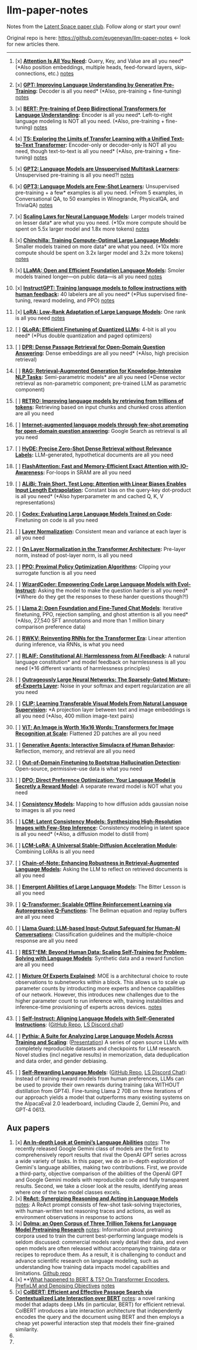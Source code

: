 # llm-paper-notes
Notes from the [Latent Space paper club](https://www.latent.space/about#§components). Follow along or start your own!

Original repo is here: https://github.com/eugeneyan/llm-paper-notes <- look for new articles there.

---

1. [x] **[Attention Is All You Need](https://arxiv.org/abs/1706.03762):** Query, Key, and Value are all you need\* (\*Also position embeddings, multiple heads, feed-forward layers, skip-connections, etc.) [notes](notes/attention-is-all-you-need.md)

2. [x] **[GPT: Improving Language Understanding by Generative Pre-Training](https://cdn.openai.com/research-covers/language-unsupervised/language_understanding_paper.pdf):** Decoder is all you need\* (\*Also, pre-training + fine-tuning) [notes](notes/improving-language-understanding-by-generative-pre-training.md)

3. [x] **[BERT: Pre-training of Deep Bidirectional Transformers for Language Understanding](https://arxiv.org/abs/1810.04805):** Encoder is all you need\*. Left-to-right language modeling is NOT all you need. (\*Also, pre-training + fine-tuning) [notes](notes/bert-pre-training-of-deep-bidirectional.md)

4. [x] **[T5: Exploring the Limits of Transfer Learning with a Unified Text-to-Text Transformer](https://arxiv.org/abs/1910.10683):** Encoder-only or decoder-only is NOT all you need, though text-to-text is all you need\* (\*Also, pre-training + fine-tuning) [notes](notes/t5-text-to-text-transformer.md)

5. [x] **[GPT2: Language Models are Unsupervised Multitask Learners](https://cdn.openai.com/better-language-models/language_models_are_unsupervised_multitask_learners.pdf):** Unsupervised pre-training is all you need?! [notes](notes/gpt-2-lm-are-multitask-learners.md)

6. [x] **[GPT3: Language Models are Few-Shot Learners](https://arxiv.org/abs/2005.14165):** Unsupervised pre-training + a few* examples is all you need. (\*From 5 examples, in Conversational QA, to 50 examples  in Winogrande, PhysicalQA, and TriviaQA) [notes](notes/gpt-3-lang-models-few-shot-learners.md)

7. [x] **[Scaling Laws for Neural Language Models](https://arxiv.org/abs/2001.08361):** Larger models trained on lesser data\* are what you you need. (\*10x more compute should be spent on 5.5x larger model and 1.8x more tokens) [notes](notes/scaling-laws-for-llm.md)

8. [x] **[Chinchilla: Training Compute-Optimal Large Language Models](https://arxiv.org/abs/2203.15556):** Smaller models trained on more data\* are what you need. (\*10x more compute should be spent on 3.2x larger model and 3.2x more tokens) [notes](notes/chinchilla.md)

9. [x] **[LLaMA: Open and Efficient Foundation Language Models](https://arxiv.org/abs/2302.13971):** Smoler models trained longer—on public data—is all you need [notes](notes/llama_open_model.md)

10. [x] **[InstructGPT: Training language models to follow instructions with human feedback](https://arxiv.org/abs/2203.02155):** 40 labelers are all you need\* (\*Plus supervised fine-tuning, reward modeling, and PPO) [notes](notes/instruct_gpt.md)

11. [x] **[LoRA: Low-Rank Adaptation of Large Language Models](https://arxiv.org/abs/2106.09685):** One rank is all you need [notes](notes/LoRA.md)

12. [ ] **[QLoRA: Efficient Finetuning of Quantized LLMs](https://arxiv.org/abs/2305.14314):** 4-bit is all you need\* (\*Plus double quantization and paged optimizers)

13. [ ] **[DPR: Dense Passage Retrieval for Open-Domain Question Answering](https://arxiv.org/abs/2004.04906):** Dense embeddings are all you need\* (\*Also, high precision retrieval)

14. [ ] **[RAG: Retrieval-Augmented Generation for Knowledge-Intensive NLP Tasks](https://arxiv.org/abs/2005.11401):** Semi-parametric models\* are all you need (\*Dense vector retrieval as non-parametric component; pre-trained LLM as parametric component)

15. [ ] **[RETRO: Improving language models by retrieving from trillions of tokens](https://arxiv.org/abs/2112.04426):** Retrieving based on input chunks and chunked cross attention are all you need

16. [ ] **[Internet-augmented language models through few-shot prompting for open-domain question answering](https://arxiv.org/abs/2203.05115):** Google Search as retrieval is all you need

17. [ ] **[HyDE: Precise Zero-Shot Dense Retrieval without Relevance Labels](https://arxiv.org/abs/2212.10496):** LLM-generated, hypothetical documents are all you need

18. [ ] **[FlashAttention: Fast and Memory-Efficient Exact Attention with IO-Awareness](https://arxiv.org/abs/2205.14135):** For-loops in SRAM are all you need

19. [ ] **[ALiBi; Train Short, Test Long: Attention with Linear Biases Enables Input Length Extrapolation](https://arxiv.org/abs/2108.12409):** Constant bias on the query-key dot-product is all you need\* (\*Also hyperparameter m and cached Q, K, V representations)

20. [ ] **[Codex: Evaluating Large Language Models Trained on Code](https://arxiv.org/abs/2107.03374):** Finetuning on code is all you need

21. [ ] **[Layer Normalization](https://arxiv.org/abs/1607.06450):** Consistent mean and variance at each layer is all you need

22. [ ] **[On Layer Normalization in the Transformer Architecture](https://arxiv.org/abs/2002.04745):** Pre-layer norm, instead of post-layer norm, is all you need

23. [ ] **[PPO: Proximal Policy Optimization Algorithms](https://arxiv.org/abs/1707.06347):** Clipping your surrogate function is all you need

24. [ ] **[WizardCoder: Empowering Code Large Language Models with Evol-Instruct](https://arxiv.org/abs/2306.08568):** Asking the model to make the question harder is all you need\* (\*Where do they get the responses to these harder questions though?!)

25. [ ] **[Llama 2: Open Foundation and Fine-Tuned Chat Models](https://arxiv.org/abs/2307.09288)**: Iterative finetuning, PPO, rejection sampling, and ghost attention is all you need\* (\*Also, 27,540 SFT annotations and more than 1 million binary comparison preference data)

26. [ ] **[RWKV: Reinventing RNNs for the Transformer Era](https://arxiv.org/abs/2305.13048):** Linear attention during inference, via RNNs, is what you need

27. [ ] **[RLAIF; Constitutional AI: Harmlessness from AI Feedback](https://arxiv.org/abs/2212.08073):** A natural language constitution\* and model feedback on harmlessness is all you need (\*16 different variants of harmlessness principles)

28. [ ] **[Outrageously Large Neural Networks: The Sparsely-Gated Mixture-of-Experts Layer](https://arxiv.org/abs/1701.06538):** Noise in your softmax and expert regularization are all you need

29. [ ] **[CLIP: Learning Transferable Visual Models From Natural Language Supervision](https://arxiv.org/abs/2103.00020):** \*A projection layer between text and image embeddings is all you need (\*Also, 400 million image-text pairs)

30. [ ] **[ViT; An Image is Worth 16x16 Words: Transformers for Image Recognition at Scale](https://arxiv.org/abs/2010.11929):** Flattened 2D patches are all you need

31. [ ] **[Generative Agents: Interactive Simulacra of Human Behavior](https://arxiv.org/abs/2304.03442):** Reflection, memory, and retrieval are all you need

32. [ ] **[Out-of-Domain Finetuning to Bootstrap Hallucination Detection](https://eugeneyan.com/writing/finetuning/):** Open-source, permissive-use data is what you need

33. [ ] **[DPO; Direct Preference Optimization: Your Language Model is Secretly a Reward Model](https://arxiv.org/abs/2305.18290):** A separate reward model is NOT what you need

34. [ ] **[Consistency Models](https://arxiv.org/abs/2303.01469):** Mapping to how diffusion adds gaussian noise to images is all you need

35. [ ] **[LCM; Latent Consistency Models: Synthesizing High-Resolution Images with Few-Step Inference](https://arxiv.org/abs/2310.04378):** Consistency modeling in latent space is all you need\* (\*Also, a diffusion model to distill from)

36. [ ] **[LCM-LoRA: A Universal Stable-Diffusion Acceleration Module](https://arxiv.org/abs/2311.05556):** Combining LoRAs is all you need

37. [ ] **[Chain-of-Note: Enhancing Robustness in Retrieval-Augmented Language Models](https://arxiv.org/abs/2311.09210):** Asking the LLM to reflect on retrieved documents is all you need

38. [ ] **[Emergent Abilities of Large Language Models](https://arxiv.org/abs/2206.07682):** The Bitter Lesson is all you need

39. [ ] **[Q-Transformer: Scalable Offline Reinforcement Learning via Autoregressive Q-Functions](https://arxiv.org/abs/2309.10150):** The Bellman equation and replay buffers are all you need

40. [ ] **[Llama Guard: LLM-based Input-Output Safeguard for Human-AI Conversations](https://arxiv.org/abs/2312.06674):** Classification guidelines and the multiple-choice response are all you need

41. [ ] **[REST^EM; Beyond Human Data: Scaling Self-Training for Problem-Solving with Language Models](https://arxiv.org/abs/2312.06585)**: Synthetic data and a reward function are all you need

42. [ ] **[Mixture Of Experts Explained](https://huggingface.co/blog/moe#capacity-factor-and-communication-costs)**: MOE is a architectural choice to route observations to subnetworks within a block. This allows us to scale up parameter counts by introducting more experts and hence capabilities of our network. However, this introduces new  challenges due to the higher parameter count to run inference with, training instabilities and inference-time provisioning of experts across devices.  [notes](notes/Mixture-Of-Experts-Hugging-Face.md)

43. [ ] **[Self-Instruct: Aligning Language Models with Self-Generated Instructions](https://arxiv.org/abs/2212.10560)**: ([GitHub Repo](https://discord.com/channels/822583790773862470/1197350122112168006), [LS Discord chat](https://discord.com/channels/822583790773862470/1197350122112168006/1199809444897361970))

44. [ ] **[Pythia: A Suite for Analyzing Large Language Models Across Training and Scaling](https://arxiv.org/abs/2304.01373)**: ([Presentation](https://docs.google.com/presentation/d/1EfNdcpRWqns8DvNIL-1bZdOI5tkbmcoBvMQxoMSbbI4/edit?usp=sharing)) A series of open source LLMs with completely reproducible datasets and checkpoints for LLM research. Novel studies (incl negative results) in memorization, data deduplication and data order, and gender debiasing.

45. [ ] **[Self-Rewarding Language Models](https://arxiv.org/abs/2401.10020)**: ([GitHub Repo](https://github.com/lucidrains/self-rewarding-lm-pytorch), [LS Discord Chat](https://discord.com/channels/822583790773862470/1197350122112168006/1204880366993674251)): Instead of training reward models from human preferences, LLMs can be used to provide their own rewards during training (aka WITHOUT distillation from GPT4). Fine-tuning Llama 2 70B on three iterations of our approach yields a model that outperforms many existing systems on the AlpacaEval 2.0 leaderboard, including Claude 2, Gemini Pro, and GPT-4 0613.


## Aux papers

1. [x] **[An In-depth Look at Gemini’s Language Abilities](https://arxiv.org/abs/2312.11444)** [notes](notes/gemini_indepth.md): The recently released Google Gemini class of models are the first to comprehensively report results that rival the OpenAI GPT series across a wide variety of tasks. In this paper, we do an in-depth exploration of Gemini's language abilities, making two contributions. First, we provide a third-party, objective comparison of the abilities of the OpenAI GPT and Google Gemini models with reproducible code and fully transparent results. Second, we take a closer look at the results, identifying areas where one of the two model classes excels.
2. [x] **[ReAct: Synergizing Reasoning and Acting in Language Models](https://arxiv.org/abs/2210.03629)** [notes](notes/reAct.md): A ReAct prompt consists of few-shot task-solving trajectories, with human-written text reasoning traces and actions, as well as environment observations in response to actions
3. [x] **[Dolma: an Open Corpus of Three Trillion Tokens for Language Model Pretraining Research](https://arxiv.org/abs/2402.00159)** [notes](notes/dolma.md): Information about pretraining corpora used to train the current best-performing language models is seldom discussed: commercial models rarely detail their data, and even open models are often released without accompanying training data or recipes to reproduce them. As a result, it is challenging to conduct and advance scientific research on language modeling, such as understanding how training data impacts model capabilities and limitations. [Github repo](https://github.com/allenai/dolma)
4. [x] **[What happened to BERT & T5? On Transformer Encoders, PrefixLM and Denoising Objectives](https://www.yitay.net/blog/model-architecture-blogpost-encoders-prefixlm-denoising) [notes](notes/what_happened_to_bert_t5.md)
5. [x] **[ColBERT: Efficient and Effective Passage Search via Contextualized Late Interaction over BERT](https://arxiv.org/abs/2004.12832)** [notes](notes/colbert.md): a novel ranking model that adapts deep LMs (in particular, BERT) for efficient retrieval. ColBERT introduces a late interaction architecture that independently encodes the query and the document using BERT and then employs a cheap yet powerful interaction step that models their fine-grained similarity.
6. 
7. 
